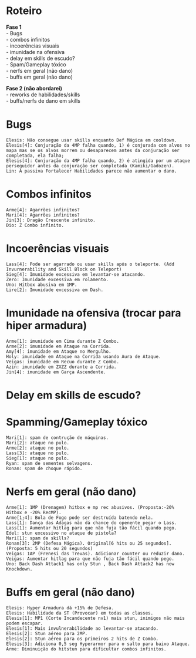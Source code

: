 Roteiro
=======
<b>Fase 1</b><br />
	- Bugs<br />
	- combos infinitos<br />
	- incoerências visuais<br />
	- imunidade na ofensiva<br />
	- delay em skills de escudo?<br />
	- Spam/Gameplay tóxico<br />
	- nerfs em geral (não dano)<br />
	- buffs em geral (não dano)<br />
	
<b>Fase 2 (não abordarei)</b><br />
	- reworks de habilidades/skills<br />
	- buffs/nerfs de dano em skills<br />

Bugs
====
	Elesis: Não consegue usar skills enquanto Def Mágica em cooldown.
	Elesis[4]: Conjuração da 4MP falha quando, 1) é conjurada com alvos no mapa mas se os alvos morrem ou desaparecem antes da conjuração ser completada, ela falha;
	Elesis[4]: Conjuração da 4MP falha quando, 2) é atingida por um ataque perseguidor antes da conjuração ser completada (Kamiki/Gadozen).
	Lin: A passiva Fortalecer Habilidades parece não aumentar o dano.

Combos infinitos
================
	Arme[4]: Agarrões infinitos?
	Mari[4]: Agarrões infinitos?
	Jin[3]: Dragão Crescente infinito.
	Dio: Z Combo infinito.

Incoerências visuais
====================
	Lass[4]: Pode ser agarrado ou usar skills após o teleporte. (Add Invurnerability and Skill Block on Teleport)
	Sieg[4]: Imunidade excessiva em levantar-se atacando.
	Zero: Imunidade excessiva em rolamento.
	Uno: Hitbox abusiva em 1MP.
	Lire[2]: Imunidade excessiva em Dash.

Imunidade na ofensiva (trocar para hiper armadura)
==================================================
	Arme[1]: imunidade em Cima durante Z Combo.
	Arme[2]: imunidade em Ataque na Corrida.
	Amy[4]: imunidade em Ataque no Mergulho.
	Holy: imunidade em Ataque na Corrida usando Aura de Ataque.
	Veigas: imunidade em Recuo durante Z Combo.
	Azin: imunidade em ZXZZ durante a Corrida.
	Jin[4]: imunidade em Garça Ascendente.
		
Delay em skills de escudo?
==========================

Spamming/Gameplay tóxico
========================
	Mari[1]: spam de contrução de máquinas.
	Mari[2]: ataque no pulo.
	Arme[2]: ataque no pulo.
	Lass[3]: ataque no pulo.	
	Sieg[1]: ataque no pulo.
	Ryan: spam de sementes selvagens.
	Ronan: spam de choque rápido.
	
Nerfs em geral (não dano)
=========================	
	Arme[1]: 1MP (Drenagem) hitbox e mp rec abusivos. (Proposta:-20% Hitbox e -20% RecMP).
	Arme[1;4]: Bola de Fogo pode ser destruída batendo nela.
	Lass[1]: Dança das Adagas não dá chance do openente pegar o Lass.
	Lass[1]: Aumentar hitlag para que não fuja tão fácil quando pego.
	Edel: stun excessivo no ataque de pistola?
	Mari[1]: spam de skills?
	Ronan[3]: 2MP (Defesa Mágica). Original[6 hits ou 25 segundos]. (Proposta: 5 hits ou 20 segundos)
	Veigas: 1AP (Frenesi das Trevas). Adicionar counter ou reduzir dano.
	Veigas: Aumentar hitlag para que não fuja tão fácil quando pego.
	Uno: Back Dash Attack1 has only Stun , Back Dash Attack2 has now Knockdown.
		
Buffs em geral (não dano)
=========================	
	Elesis: Hyper Armadura dá +15% de Defesa.
	Elesis: Habilidade da ST (Provocar) em todas as classes.
	Elesis[1]: MP1 (Corte Incandecente nv1) mais stun, inimigos não mais podem escapar.
	Elesis[1]: Mais invulnerabilidade ao levantar-se atacando.
	Elesis[2]: Stun aéreo para 2MP.
	Elesis[2]: Stun aéreo para os primeiros 2 hits de Z Combo.
	Elesis[3]: Adiciona 0,5 seg Hyperarmor para o salto para baixo Ataque.
	Arme: Diminuição do hitstun para dificultar combos infinitos.
